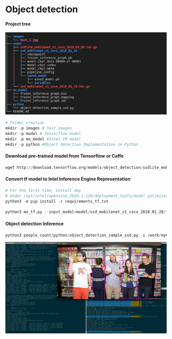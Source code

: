 # Object detection

#### Project tree
![project tree](images/folder_tree.png)

```python
# Folder creation 
mkdir -p images # Test images
mkdir -p model # Tensorflow model
mkdir -p mo_model #Intel IR model
mkdir -p python #Object detection Implementation in Python
```

#### Download pre-trained model from Tensorflow or Caffe
```python
wget http://download.tensorflow.org/models/object_detection/ssdlite_mobilenet_v2_coco_2018_05_09.tar.gz -O model
```

#### Convert tf model to Intel Inference Engine Representation
```python
# For the first time, Install dep
# Under /opt/intel/openvino_2020.2.120/deployment_tools/model_optimizer/
python3 -m pip install -r requirements_tf.txt

python3 mo_tf.py --input_model=model/ssd_mobilenet_v1_coco_2018_01_28/frozen_inference_graph.pb --transformations_config /opt/intel/openvino_2020.2.120/deployment_tools/model_optimizer/extensions/front/tf/ssd_v2_support.json --tensorflow_object_detection_api_pipeline_config model/ssd_mobilenet_v1_coco_2018_01_28/pipeline.config --reverse_input_channels -o mo_model/
``` 

#### Object detection Inference
```python
python3 people_count/python/object_detection_sample_ssd.py -i /work/myGit/Intel-Edge-AI-for-IoT/projects/people_count/images/tmg-facebook_social.jpg -m /work/myGit/Intel-Edge-AI-for-IoT/projects/people_count/mo_model/frozen_inference_graph.xml
```

![output](images/output.png)